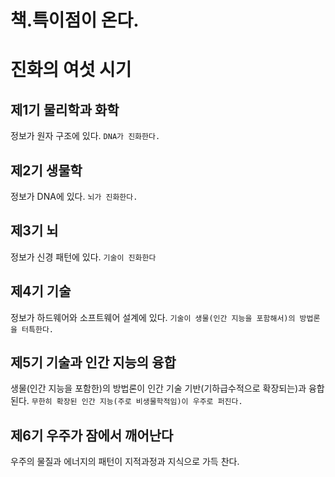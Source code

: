# 책.특이점이 온다.

# 진화의 여섯 시기

## 제1기 물리학과 화학
정보가 원자 구조에 있다. 
`DNA가 진화한다.`
## 제2기 생물학
정보가 DNA에 있다.
`뇌가 진화한다.`
## 제3기 뇌
정보가 신경 패턴에 있다.
`기술이 진화한다`
## 제4기 기술
정보가 하드웨어와 소프트웨어 설계에 있다.
`기술이 생물(인간 지능을 포함해서)의 방법론을 터특한다.`
## 제5기 기술과 인간 지능의 융합
생물(인간 지능을 포함한)의 방법론이 인간 기술 기반(기하급수적으로 확장되는)과 융합된다.
`무한히 확장된 인간 지능(주로 비생물학적임)이 우주로 퍼진다.`
## 제6기 우주가 잠에서 깨어난다
우주의 물질과 에너지의 패턴이 지적과정과 지식으로 가득 찬다.



